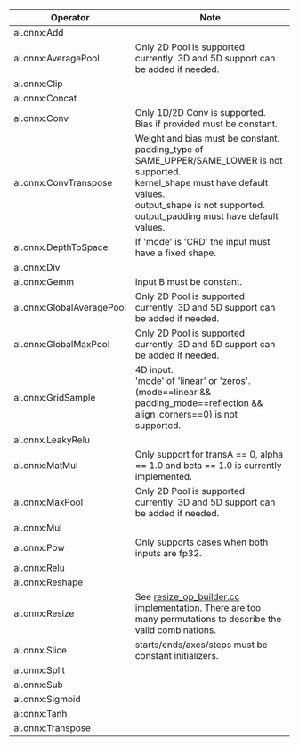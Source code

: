 <!--
Keep in sync with doco generated from /docs/execution-providers/CoreML-ExecutionProvider.md on the gh_pages branch
-->

| Operator                  | Note                                                                                                                                                                                                                                    |
| ------------------------- | --------------------------------------------------------------------------------------------------------------------------------------------------------------------------------------------------------------------------------------- |
| ai.onnx:Add               |                                                                                                                                                                                                                                         |
| ai.onnx:AveragePool       | Only 2D Pool is supported currently. 3D and 5D support can be added if needed.                                                                                                                                                          |
| ai.onnx:Clip              |                                                                                                                                                                                                                                         |
| ai.onnx:Concat            |                                                                                                                                                                                                                                         |
| ai.onnx:Conv              | Only 1D/2D Conv is supported.<br/>Bias if provided must be constant.                                                                                                                                                                    |
| ai.onnx:ConvTranspose     | Weight and bias must be constant.<br/>padding_type of SAME_UPPER/SAME_LOWER is not supported.<br/>kernel_shape must have default values.<br/>output_shape is not supported.<br/>output_padding must have default values.                |
| ai.onnx.DepthToSpace      | If 'mode' is 'CRD' the input must have a fixed shape.                                                                                                                                                                                   |
| ai.onnx:Div               |                                                                                                                                                                                                                                         |
| ai.onnx:Gemm              | Input B must be constant.                                                                                                                                                                                                               |
| ai.onnx:GlobalAveragePool | Only 2D Pool is supported currently. 3D and 5D support can be added if needed.                                                                                                                                                          |
| ai.onnx:GlobalMaxPool     | Only 2D Pool is supported currently. 3D and 5D support can be added if needed.                                                                                                                                                          |
| ai.onnx:GridSample        | 4D input.<br/>'mode' of 'linear' or 'zeros'.<br/>(mode==linear && padding_mode==reflection && align_corners==0) is not supported.                                                                                                       |
| ai.onnx.LeakyRelu         |                                                                                                                                                                                                                                         |
| ai.onnx:MatMul            | Only support for transA == 0, alpha == 1.0 and beta == 1.0 is currently implemented.                                                                                                                                                    |
| ai.onnx:MaxPool           | Only 2D Pool is supported currently. 3D and 5D support can be added if needed.                                                                                                                                                          |
| ai.onnx:Mul               |                                                                                                                                                                                                                                         |
| ai.onnx:Pow               | Only supports cases when both inputs are fp32.                                                                                                                                                                                          |
| ai.onnx:Relu              |                                                                                                                                                                                                                                         |
| ai.onnx:Reshape           |                                                                                                                                                                                                                                         |
| ai.onnx:Resize            | See [resize_op_builder.cc](https://github.com/microsoft/onnxruntime/blob/main/onnxruntime/core/providers/coreml/builders/impl/resize_op_builder.cc) implementation. There are too many permutations to describe the valid combinations. |
| ai.onnx.Slice             | starts/ends/axes/steps must be constant initializers.                                                                                                                                                                                   |
| ai.onnx:Split             |                                                                                                                                                                                                                                         |
| ai.onnx:Sub               |                                                                                                                                                                                                                                         |
| ai.onnx:Sigmoid           |                                                                                                                                                                                                                                         |
| ai:onnx:Tanh              |                                                                                                                                                                                                                                         |
| ai.onnx:Transpose         |                                                                                                                                                                                                                                         |
